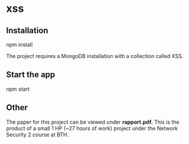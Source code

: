 # xss

## Installation
npm install

The project requires a MongoDB installation with a collection called XSS.

## Start the app
npm start

## Other
The paper for this project can be viewed under **rapport.pdf.** This is the product of a small 1 HP (~27 hours of work) project under the Network Security 2 course at BTH. 
